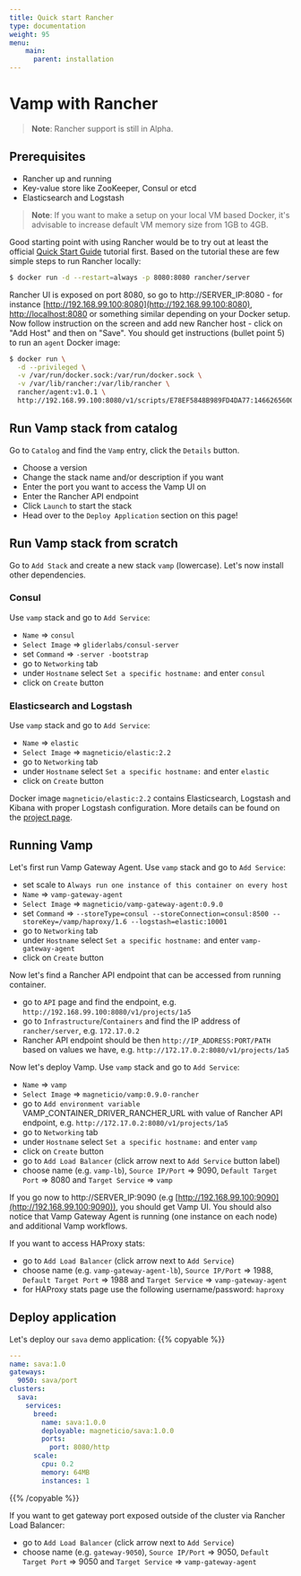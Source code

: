 ```yaml
---
title: Quick start Rancher
type: documentation
weight: 95
menu:
    main:
      parent: installation
---
```


# Vamp with Rancher

>**Note**: Rancher support is still in Alpha.

## Prerequisites

- Rancher up and running
- Key-value store like ZooKeeper, Consul or etcd
- Elasticsearch and Logstash

>**Note**: If you want to make a setup on your local VM based Docker, it's advisable to increase default VM memory size from 1GB to 4GB.

Good starting point with using Rancher would be to try out at least the official [Quick Start Guide](http://docs.rancher.com/rancher/latest/en/quick-start-guide/) tutorial first.
Based on the tutorial these are few simple steps to run Rancher locally:
```bash
$ docker run -d --restart=always -p 8080:8080 rancher/server
```
Rancher UI is exposed on port 8080, so go to http://SERVER_IP:8080 - for instance [http://192.168.99.100:8080](http://192.168.99.100:8080), [http://localhost:8080](http://localhost:8080) or something similar depending on your Docker setup.
Now follow instruction on the screen and add new Rancher host - click on "Add Host" and then on "Save".
You should get instructions (bullet point 5) to run an `agent` Docker image:
```bash
$ docker run \
  -d --privileged \
  -v /var/run/docker.sock:/var/run/docker.sock \
  -v /var/lib/rancher:/var/lib/rancher \
  rancher/agent:v1.0.1 \
  http://192.168.99.100:8080/v1/scripts/E78EF5848B989FD4DA77:1466265600000:SYqIvhPgzKLonp8r0erqgpsi7pQ
```
## Run Vamp stack from catalog

Go to `Catalog` and find the `Vamp` entry, click the `Details` button.

- Choose a version
- Change the stack name and/or description if you want
- Enter the port you want to access the Vamp UI on
- Enter the Rancher API endpoint
- Click `Launch` to start the stack
- Head over to the `Deploy Application` section on this page! 

## Run Vamp stack from scratch

Go to `Add Stack` and create a new stack `vamp` (lowercase). Let's now install other dependencies.

### Consul

Use `vamp` stack and go to `Add Service`:

- `Name` ⇒ `consul`
- `Select Image` ⇒ `gliderlabs/consul-server`
- set `Command` ⇒ `-server -bootstrap`
- go to `Networking` tab
- under `Hostname` select `Set a specific hostname:` and enter `consul`
- click on `Create` button

### Elasticsearch and Logstash

Use `vamp` stack and go to `Add Service`:

- `Name` ⇒ `elastic`
- `Select Image` ⇒ `magneticio/elastic:2.2`
- go to `Networking` tab
- under `Hostname` select `Set a specific hostname:` and enter `elastic`
- click on `Create` button

Docker image `magneticio/elastic:2.2` contains Elasticsearch, Logstash and Kibana with proper Logstash configuration.
More details can be found on the [project page](https://github.com/magneticio/elastic).

## Running Vamp

Let's first run Vamp Gateway Agent. Use `vamp` stack and go to `Add Service`:

- set scale to `Always run one instance of this container on every host`
- `Name` ⇒ `vamp-gateway-agent`
- `Select Image` ⇒ `magneticio/vamp-gateway-agent:0.9.0`
- set `Command` ⇒ `--storeType=consul --storeConnection=consul:8500 --storeKey=/vamp/haproxy/1.6 --logstash=elastic:10001`
- go to `Networking` tab
- under `Hostname` select `Set a specific hostname:` and enter `vamp-gateway-agent`
- click on `Create` button

Now let's find a Rancher API endpoint that can be accessed from running container.

- go to `API` page and find the endpoint, e.g. `http://192.168.99.100:8080/v1/projects/1a5`
- go to `Infrastructure`/`Containers` and find the IP address of `rancher/server`, e.g. `172.17.0.2`
- Rancher API endpoint should be then `http://IP_ADDRESS:PORT/PATH` based on values we have, e.g. `http://172.17.0.2:8080/v1/projects/1a5`

Now let's deploy Vamp. Use `vamp` stack and go to `Add Service`:

- `Name` ⇒ `vamp`
- `Select Image` ⇒ `magneticio/vamp:0.9.0-rancher`
- go to `Add environment variable` VAMP_CONTAINER_DRIVER_RANCHER_URL with value of Rancher API endpoint, e.g. `http://172.17.0.2:8080/v1/projects/1a5`
- go to `Networking` tab
- under `Hostname` select `Set a specific hostname:` and enter `vamp`
- click on `Create` button
- go to `Add Load Balancer` (click arrow next to `Add Service` button label)
- choose name (e.g. `vamp-lb`), `Source IP/Port` ⇒ 9090, `Default Target Port` ⇒ 8080 and `Target Service` ⇒ `vamp`

If you go now to http://SERVER_IP:9090 (e.g [http://192.168.99.100:9090](http://192.168.99.100:9090)), you should get Vamp UI.
You should also notice that Vamp Gateway Agent is running (one instance on each node) and additional Vamp workflows.

If you want to access HAProxy stats:

- go to `Add Load Balancer` (click arrow next to `Add Service`)
- choose name (e.g. `vamp-gateway-agent-lb`), `Source IP/Port` ⇒ 1988, `Default Target Port` ⇒ 1988 and `Target Service` ⇒ `vamp-gateway-agent`
- for HAProxy stats page use the following username/password: `haproxy`

## Deploy application

Let's deploy our `sava` demo application:
{{% copyable %}}
```yaml
---
name: sava:1.0
gateways:
  9050: sava/port
clusters:
  sava:
    services:
      breed:
        name: sava:1.0.0
        deployable: magneticio/sava:1.0.0
        ports:
          port: 8080/http
      scale:
        cpu: 0.2
        memory: 64MB
        instances: 1
```
{{% /copyable %}}

If you want to get gateway port exposed outside of the cluster via Rancher Load Balancer:

- go to `Add Load Balancer` (click arrow next to `Add Service`)
- choose name (e.g. `gateway-9050`), `Source IP/Port` ⇒ 9050, `Default Target Port` ⇒ 9050 and `Target Service` ⇒ `vamp-gateway-agent`
